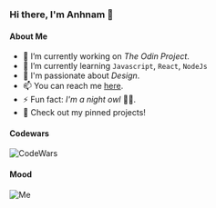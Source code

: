 ### Hi there, I'm **Anhnam** 👋 

#### About Me
- 🔭 I’m currently working on *The Odin Project*.
- 🌱 I’m currently learning `Javascript`, `React`, `NodeJs`
- 💖 I'm passionate about *Design*.
- 📫 You can reach me [here](https://www.linkedin.com/in/anhnam-le-giang-9121202a4/).
- ⚡ Fun fact: *I'm a night owl* 🌙🦉.
- 📝 Check out my pinned projects!

#### Codewars
![CodeWars](https://www.codewars.com/users/anlegi/badges/small?theme=light)

#### Mood
![Me](https://media1.tenor.com/m/jNgKSlUpmkEAAAAC/typing-laptop.gif)
